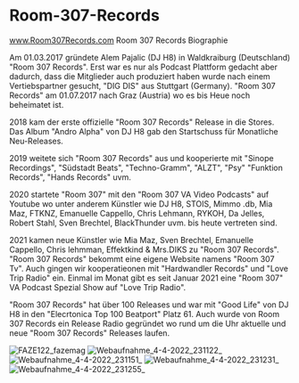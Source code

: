 # Room-307-Records
www.Room307Records.com
Room 307 Records Biographie

 

Am 01.03.2017 gründete Alem Pajalic (DJ H8) in Waldkraiburg (Deutschland) "Room 307 Records". Erst war es nur als Podcast Plattform gedacht aber dadurch, dass die Mitglieder auch produziert haben wurde nach einem Vertiebspartner gesucht, "DIG DIS" aus Stuttgart (Germany). "Room 307 Records" am 01.07.2017 nach Graz (Austria) wo es bis Heue noch beheimatet ist.

2018 kam der erste offizielle "Room 307 Records" Release in die Stores. Das Album "Andro Alpha" von DJ H8 gab den Startschuss für Monatliche Neu-Releases.

2019 weitete sich "Room 307 Records" aus und kooperierte mit "Sinope Recordings", "Südstadt Beats", "Techno-Gramm", "ALZT", "Psy" "Funktion Records", "Hands Records" uvm.

2020 startete "Room 307" mit den "Room 307 VA Video Podcasts" auf Youtube wo unter anderem Künstler wie DJ H8, STOIS, Mimmo .db, Mia Maz, FTKNZ, Emanuelle Cappello, Chris Lehmann, RYKOH, Da Jelles, Robert Stahl, Sven Brechtel, BlackThunder uvm. bis heute vertreten sind.

2021 kamen neue Künstler wie Mia Maz, Sven Brechtel, Emanuelle Cappello, Chris lehmman, Effektkind & Mrs.DIKS zu "Room 307 Records". "Room 307 Records" bekommt eine eigene Website namens "Room 307 Tv". Auch gingen wir kooperatieonen mit "Hardwandler Records" und "Love Trip Radio" ein. Einmal im Monat gibt es seit Januar 2021 eine "Room 307" VA Podcast Spezial Show auf "Love Trip Radio".

"Room 307 Records" hat über 100 Releases und war mit "Good Life" von DJ H8 in den "Elecrtonica Top 100 Beatport" Platz 61. Auch wurde von Room 307 Records ein Release Radio gegründet wo rund um die Uhr aktuelle und neue "Room 307 Records" Releases laufen.

![FAZE122_fazemag](https://user-images.githubusercontent.com/81182018/196064330-c5d367d7-caf1-4169-8183-3f77562ca45e.jpg)
![Webaufnahme_4-4-2022_231122_](https://user-images.githubusercontent.com/81182018/196064331-40b8ead1-772a-46a5-bd87-9eba09d5388b.jpeg)
![Webaufnahme_4-4-2022_231151_](https://user-images.githubusercontent.com/81182018/196064332-367eb559-0193-43d5-a591-7f83f10e5227.jpeg)
![Webaufnahme_4-4-2022_231231_](https://user-images.githubusercontent.com/81182018/196064333-79fa9111-c21b-4a5c-a98f-f64b38198dc1.jpeg)
![Webaufnahme_4-4-2022_231255_](https://user-images.githubusercontent.com/81182018/196064334-7463604d-8757-4510-8a4d-4e3e57334b35.jpeg)

